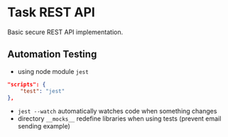 # Task REST API

Basic secure REST API implementation.


## Automation Testing
- using node module `jest`
```json
"scripts": {
    "test": "jest"
},
```
- `jest --watch` automatically watches code when something changes
- directory `__mocks__` redefine libraries when using tests (prevent email sending example)